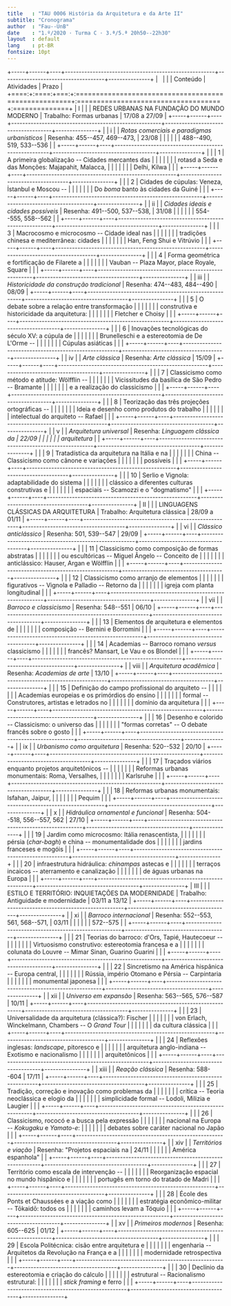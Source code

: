 ```yaml
---
title   : "TAU 0006 História da Arquitetura e da Arte II"
subtitle: "Cronograma"
author  : "Fau--UnB"
date    : "1.º/2020 · Turma C · 3.ª/5.ª 20h50--22h30"
layout  : default
lang    : pt-BR
fontsize: 10pt
---
```


+-----+------+----+------------------------------------------------------+-------------------------------------+---------------+
|     |      |    | Conteúdo                                             | Atividades                          | Prazo         |
+====:+:====:+===:+:=====================================================+:====================================+:==============+
|   I |      |    | REDES URBANAS NA FUNDAÇÃO DO MUNDO MODERNO           | Trabalho: Formas urbanas            | 17/08 a 27/09 |
+-----+------+----+------------------------------------------------------+-------------------------------------+---------------+
|     |   i  |    | *Rotas comerciais e paradigmas urbanísticos*         | Resenha: 455--457, 469--473,        | 23/08         |
|     |      |    |                                                      | 488--490, 519, 533--536             |               |
+-----+------+----+------------------------------------------------------+-------------------------------------+---------------+
|     |      |  1 | A primeira globalização -- Cidades mercantes das     |                                     |               |
|     |      |    | rotasd a Seda e das Monções: Majapahit, Malacca,     |                                     |               |
|     |      |    | Delhi, Kilwa                                         |                                     |               |
+-----+------+----+------------------------------------------------------+-------------------------------------+---------------+
|     |      |  2 | Cidades de cúpulas: Veneza, İstanbul e Moscou --     |                                     |               |
|     |      |    | Do *boma* banto às cidades da Guiné                  |                                     |               |
+-----+------+----+------------------------------------------------------+-------------------------------------+---------------+
|     |  ii  |    | *Cidades ideais e cidades possíveis*                 | Resenha: 491--500, 537--538,        | 31/08         |
|     |      |    |                                                      | 554--555, 558--562                  |               |
+-----+------+----+------------------------------------------------------+-------------------------------------+---------------+
|     |      |  3 | Macrocosmo e microcosmo -- Cidade ideal nas          |                                     |               |
|     |      |    | tradições chinesa e mediterrânea: cidades            |                                     |               |
|     |      |    | Han, Feng Shui e Vitrúvio                            |                                     |               |
+-----+------+----+------------------------------------------------------+-------------------------------------+---------------+
|     |      |  4 | Forma geométrica e fortificação de Filarete a        |                                     |               |
|     |      |    | Vauban -- Plaza Mayor, place Royale, Square          |                                     |               |
+-----+------+----+------------------------------------------------------+-------------------------------------+---------------+
|     |  iii |    | *Historicidade da construção tradicional*            | Resenha: 474--483, 484--490         | 08/09         |
+-----+------+----+------------------------------------------------------+-------------------------------------+---------------+
|     |      |  5 | O debate sobre a relação entre transformação         |                                     |               |
|     |      |    | construtiva e historicidade da arquitetura:          |                                     |               |
|     |      |    | Fletcher e Choisy                                    |                                     |               |
+-----+------+----+------------------------------------------------------+-------------------------------------+---------------+
|     |      |  6 | Inovações tecnológicas do século XV: a cúpula de     |                                     |               |
|     |      |    | Brunelleschi e a estereotomia de De L'Orme --        |                                     |               |
|     |      |    | Cúpulas asiáticas                                    |                                     |               |
+-----+------+----+------------------------------------------------------+-------------------------------------+---------------+
|     |  iv  |    | *Arte clássica*                                      | Resenha: *Arte clássica*            | 15/09         |
+-----+------+----+------------------------------------------------------+-------------------------------------+---------------+
|     |      |  7 | Classicismo como método e atitude: Wölfflin --       |                                     |               |
|     |      |    | Vicissitudes da basílica de São Pedro -- Bramante    |                                     |               |
|     |      |    | e a realização do classicismo                        |                                     |               |
+-----+------+----+------------------------------------------------------+-------------------------------------+---------------+
|     |      |  8 | Teorização das três projeções ortográficas --        |                                     |               |
|     |      |    | Ideia e desenho como produtos do trabalho            |                                     |               |
|     |      |    | intelectual do arquiteto -- Rafael                   |                                     |               |
+-----+------+----+------------------------------------------------------+-------------------------------------+---------------+
|     |   v  |    | *Arquitetura universal*                              | Resenha: *Linguagem clássica da     | 22/09         |
|     |      |    |                                                      | arquitetura*                        |               |
+-----+------+----+------------------------------------------------------+-------------------------------------+---------------+
|     |      |  9 | Tratadística da arquitetura na Itália e na           |                                     |               |
|     |      |    | China -- Classicismo como cânone e variações         |                                     |               |
|     |      |    | possíveis                                            |                                     |               |
+-----+------+----+------------------------------------------------------+-------------------------------------+---------------+
|     |      | 10 | Serlio e Vignola: adaptabilidade do sistema          |                                     |               |
|     |      |    | clássico a diferentes culturas construtivas e        |                                     |               |
|     |      |    | espaciais -- Scamozzi e o "dogmatismo"               |                                     |               |
+-----+------+----+------------------------------------------------------+-------------------------------------+---------------+
|  II |      |    | LINGUAGENS CLÁSSICAS DA ARQUITETURA                  | Trabalho: Arquitetura clássica      | 28/09 a 01/11 |
+-----+------+----+------------------------------------------------------+-------------------------------------+---------------+
|     |  vi  |    | *Clássico anticlássico*                              | Resenha: 501, 539--547              | 29/09         |
+-----+------+----+------------------------------------------------------+-------------------------------------+---------------+
|     |      | 11 | Classicismo como composição de formas abstratas      |                                     |               |
|     |      |    | ou escultóricas -- Miguel Ângelo -- Conceito de      |                                     |               |
|     |      |    | anticlássico: Hauser, Argan e Wölfflin               |                                     |               |
+-----+------+----+------------------------------------------------------+-------------------------------------+---------------+
|     |      | 12 | Classicismo como arranjo de elementos                |                                     |               |
|     |      |    | figurativos -- Vignola e Palladio -- Retorno da      |                                     |               |
|     |      |    | igreja com planta longitudinal                       |                                     |               |
+-----+------+----+------------------------------------------------------+-------------------------------------+---------------+
|     |  vii |    | *Barroco e classicismo*                              | Resenha: 548--551                   | 06/10         |
+-----+------+----+------------------------------------------------------+-------------------------------------+---------------+
|     |      | 13 | Elementos de arquitetura e elementos de              |                                     |               |
|     |      |    | composição -- Bernini e Borromini                    |                                     |               |
+-----+------+----+------------------------------------------------------+-------------------------------------+---------------+
|     |      | 14 | Academias -- Barroco romano *versus* classicismo     |                                     |               |
|     |      |    | francês? Mansart, Le Vau e os Blondel                |                                     |               |
+-----+------+----+------------------------------------------------------+-------------------------------------+---------------+
|     | viii |    | *Arquitetura acadêmica*                              | Resenha: *Academias de arte*        | 13/10         |
+-----+------+----+------------------------------------------------------+-------------------------------------+---------------+
|     |      | 15 | Definição do campo profissional do arquiteto --      |                                     |               |
|     |      |    | Academias europeias e os primórdios do ensino        |                                     |               |
|     |      |    | formal -- Construtores, artistas e letrados no       |                                     |               |
|     |      |    | domínio da arquitetura                               |                                     |               |
+-----+------+----+------------------------------------------------------+-------------------------------------+---------------+
|     |      | 16 | Desenho e colorido -- Classicismo: o universo das    |                                     |               |
|     |      |    | "formas corretas" -- O debate francês sobre o gosto  |                                     |               |
+-----+------+----+------------------------------------------------------+-------------------------------------+---------------+
|     |  ix  |    | *Urbanismo como arquitetura*                         | Resenha: 520--532                   | 20/10         |
+-----+------+----+------------------------------------------------------+-------------------------------------+---------------+
|     |      | 17 | Traçados viários enquanto projetos arquitetônicos -- |                                     |               |
|     |      |    | Reformas urbanas monumentais: Roma, Versalhes,       |                                     |               |
|     |      |    | Karlsruhe                                            |                                     |               |
+-----+------+----+------------------------------------------------------+-------------------------------------+---------------+
|     |      | 18 | Reformas urbanas monumentais: Isfahan, Jaipur,       |                                     |               |
|     |      |    | Pequim                                               |                                     |               |
+-----+------+----+------------------------------------------------------+-------------------------------------+---------------+
|     |   x  |    | *Hidráulica ornamental e funcional*                  | Resenha: 504--518, 556--557, 562    | 27/10         |
+-----+------+----+------------------------------------------------------+-------------------------------------+---------------+
|     |      | 19 | Jardim como microcosmo: Itália renascentista,        |                                     |               |
|     |      |    | pérsia (*char-bagh*) e china -- monumentalidade dos  |                                     |               |
|     |      |    | jardins franceses e mogóis                           |                                     |               |
+-----+------+----+------------------------------------------------------+-------------------------------------+---------------+
|     |      | 20 | infraestrutura hidráulica: *chinampas* astecas e     |                                     |               |
|     |      |    | terraços incaicos -- aterramento e canalização       |                                     |               |
|     |      |    | de águas urbanas na Europa                           |                                     |               |
+-----+------+----+------------------------------------------------------+-------------------------------------+---------------+
| III |      |    | ESTILO E TERRITÓRIO: INQUIETAÇÕES DA MODERNIDADE     | Trabalho: Antiguidade e modernidade | 03/11 a 13/12 |
+-----+------+----+------------------------------------------------------+-------------------------------------+---------------+
|     |  xi  |    | *Barroco internacional*                              | Resenha: 552--553, 561, 568--571,   | 03/11         |
|     |      |    |                                                      | 572--575                            |               |
+-----+------+----+------------------------------------------------------+-------------------------------------+---------------+
|     |      | 21 | Teorias do barroco: d'Ors, Tapié, Hautecoeur --      |                                     |               |
|     |      |    | Virtuosismo construtivo: estereotomia francesa e a   |                                     |               |
|     |      |    | colunata do Louvre -- Mimar Sinan, Guarino Guarini   |                                     |               |
+-----+------+----+------------------------------------------------------+-------------------------------------+---------------+
|     |      | 22 | Sincretismo na América hispânica -- Europa central,  |                                     |               |
|     |      |    | Rússia, império Otomano e Pérsia -- Carpintaria      |                                     |               |
|     |      |    | monumental japonesa                                  |                                     |               |
+-----+------+----+------------------------------------------------------+-------------------------------------+---------------+
|     |  xii |    | *Universo em expansão*                               | Resenha: 563--565, 576--587         | 10/11         |
+-----+------+----+------------------------------------------------------+-------------------------------------+---------------+
|     |      | 23 | Universalidade da arquitetura (clássica?): Fischer   |                                     |               |
|     |      |    | von Erlach, Winckelmann, Chambers -- O *Grand Tour*  |                                     |               |
|     |      |    | da cultura clássica                                  |                                     |               |
+-----+------+----+------------------------------------------------------+-------------------------------------+---------------+
|     |      | 24 | Reflexões inglesas: *landscape*, pitoresco e         |                                     |               |
|     |      |    | arquitetura anglo-indiana -- Exotismo e nacionalismo |                                     |               |
|     |      |    | arquitetônicos                                       |                                     |               |
+-----+------+----+------------------------------------------------------+-------------------------------------+---------------+
|     | xiii |    | *Reação clássica*                                    | Resenha: 588--604                   | 17/11         |
+-----+------+----+------------------------------------------------------+-------------------------------------+---------------+
|     |      | 25 | Tradição, correção e inovação como problemas da      |                                     |               |
|     |      |    | crítica -- Teoria neoclássica e elogio da            |                                     |               |
|     |      |    | simplicidade formal -- Lodoli, Milizia e Laugier     |                                     |               |
+-----+------+----+------------------------------------------------------+-------------------------------------+---------------+
|     |      | 26 | Classicismo, rococó e a busca pela expressão         |                                     |               |
|     |      |    | nacional na Europa -- *Kokugaku* e *Yamato-e*:       |                                     |               |
|     |      |    | debates sobre caráter nacional no Japão              |                                     |               |
+-----+------+----+------------------------------------------------------+-------------------------------------+---------------+
|     |  xiv |    | *Territórios e viação*                               | Resenha: "Projetos espaciais na     | 24/11         |
|     |      |    |                                                      | América espanhola"                  |               |
+-----+------+----+------------------------------------------------------+-------------------------------------+---------------+
|     |      | 27 | Território como escala de intervenção --             |                                     |               |
|     |      |    | Reorganização espacial no mundo hispânico e          |                                     |               |
|     |      |    | portugês em torno do tratado de Madri                |                                     |               |
+-----+------+----+------------------------------------------------------+-------------------------------------+---------------+
|     |      | 28 | École des Ponts et Chaussées e a viação como         |                                     |               |
|     |      |    | estratégia econômico-militar -- Tōkaidō: todos os    |                                     |               |
|     |      |    | caminhos levam a Tóquio                              |                                     |               |
+-----+------+----+------------------------------------------------------+-------------------------------------+---------------+
|     |  xv  |    | *Primeiros modernos*                                 | Resenha: 605--625                   | 01/12         |
+-----+------+----+------------------------------------------------------+-------------------------------------+---------------+
|     |      | 29 | Escola Politécnica: cisão entre arquitetura e        |                                     |               |
|     |      |    | engenharia -- Arquitetos da Revolução na França e a  |                                     |               |
|     |      |    | modernidade retrospectiva                            |                                     |               |
+-----+------+----+------------------------------------------------------+-------------------------------------+---------------+
|     |      | 30 | Declínio da estereotomia e criação do cálculo        |                                     |               |
|     |      |    | estrutural -- Racionalismo estrutural:               |                                     |               |
|     |      |    | *stick framing* e ferro                              |                                     |               |
+-----+------+----+------------------------------------------------------+-------------------------------------+---------------+
